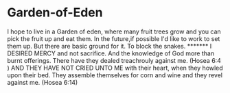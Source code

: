 # Garden-of-Eden
I hope to live in a Garden of eden, where many fruit trees grow and you can pick the fruit up and eat them. In the future,if possible I'd like to work to set them up. But there are basic ground for it. To block the snakes.
                                 *******
I DESIRED MERCY and not sacrifice. And the knowledge of God more than burnt offerings. There have they dealed treachrouly against me. (Hosea 6:4 )
AND THEY HAVE NOT CRIED UNTO ME with their heart, when they howled upon their bed. They assemble themselves for corn and wine
and they revel against me. (Hosea 6:14)


